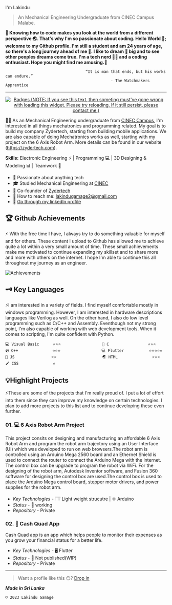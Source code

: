 I'm Lakindu


> An Mechanical Engineering Undergraduate from CINEC Campus Malabe.

**🤔 Knowing how to code makes you look at the world from a different perspective 🌏. That's why I'm so passionate about coding. Hello World 👋; welcome to my Github profile. I'm still a student and am 24 years of age, so there's a long journey ahead of me 🙆. I like to dream 💬 big and to see other peoples dreams come true. I'm a tech nerd 🐱‍💻 and a coding enthusiast. Hope you might find me amusing.🤩**

                                       “It is man that ends, but his works can endure.”
                                                  - The Watchmakers Apprentice

---

<p align="center"> <a href="https://github.com/ryo-ma/github-profile-trophy"><img src="https://github-profile-trophy.vercel.app/?username=lakindugamage&theme=gruvbox&margin-w=15&column=7&no-frame=true" alt="Badges (NOTE: If you see this text, then someting must've gone wrong with loading this widget. Please try reloading. If it still persist, please contact me.)" /></a> </p>

🧑‍🔬 As an Mechanical Engineering undergraduate from [CINEC Campus](www.cinec.edu), I'm interested in all things mechatronics and programming related. My goal is to build my company Zydertech, starting from building mobile applications. We are also capable of doing Mechatronics works as well, starting with my project on the 6 Axis Robot Arm. More details can be found in our website (https://zydertech.com).

**Skills:** Electronic Engineering ⚡ | Programming 💻 | 3D Designing & Modeling 📊 | Teamwork 🤝

- 🤗 Passionate about anything tech
- 🎓 Studied Mechanical Engineering at [CINEC](www.cinec.edu)
- 🧭 Co-founder of [Zydertech](https://zydertech.com)
- 📧 How to reach me: [lakindugamage2@gmail.com](mailto:lakindugamage2@gmail.com)
- 🌲 [Go through my linkedIn profile](https://www.linkedin.com/in/lakindu-gamage-30bbb4206/)

## 🏆 Github Achievements
⚡ With the free time I have, I always try to do something valuable for myself and for others. These content I upload to Github has allowed me to achieve quite a lot within a very small amount of time. These small achievements make me motivated to continue expanding my skillset and to share more and more with others on the internet. I hope I'm able to continue this all throughout my journey as an engineer.

![Achievements](/metrics/metrics.plugin.achievements.svg)

## 🗝️ Key Languages

⚡I am interested in a variety of fields. I find myself comfortable mostly in windows programming. However, I am interested in hardware descriptions languages like Verilog as well. On the other hand, I also do low level programming such as C/C++ and Assembly. Eventhough not my strong point, I'm also capable of working with web development tools. When it comes to scripting, I'm quite confident with Python.

```
💻 Visual Basic      ⭐⭐⭐                  💾 C                 ⭐⭐⭐                 💿 C++               ⭐⭐⭐                  💻 Flutter           ⭐⭐⭐⭐⭐
📜 JS                ⭐⭐                    🌏 HTML               ⭐⭐⭐                 🖌️ CSS               ⭐
```
 
## 💡Highlight Projects

⚡These are some of the projects that I'm really proud of. I put a lot of effort into them since they can improve my knowledge on certain technologies. I plan to add more projects to this list and to continue developing these even further.

### 01. 💻 6 Axis Robot Arm Project
This project consits on designing and manufacturing an affordable 6 Axis Robot Arm and program the robot arm trajectory using an User Interface (UI) which was developed to run on web browsers.The robot arm is controlled using an Arduino Mega 2560 board and an Ethernet Shield is used to connect the router to connect the Arduino Mega with the internet. The control box can be upgrade to program the robot via WiFi. For the designing of the robot arm, Autodesk Inventor software, and Fusion 360 software for designing the control box are used.The control box is used to place the Arduino Mega control board, stepper motor drivers, and power supplies for the robot arm.
- *Key Technologies* - 𓇲 Light weight strucutre | ♾️ Arduino
- *Status* - 🔄 working
- *Repository* - Private

### 02. 🔐 Cash Quad App
Cash Quad app is an app which helps people to monitor their expenses as you grow your financial status for a better life.
- *Key Technologies* - 🖥️ Flutter
- *Status* - 🔄 Not published(WIP)
- *Repository* - Private

---

> Want a profile like this 😏? [Drop in](https://www.fiverr.com/s2/e49d0013dd)

***Made in Sri Lanka***

` © 2023 Lakindu Gamage `
